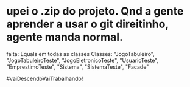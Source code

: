 # upei o .zip do projeto. Qnd a gente aprender a usar o git direitinho, agente manda normal.
falta: Equals em todas as classes
       Classes: "JogoTabuleiro", "JogoTabuleiroTeste", "JogoEletronicoTeste",
                "UsuarioTeste", "EmprestimoTeste", "Sistema", "SistemaTeste", "Facade"

#vaiDescendoVaiTrabalhando!
